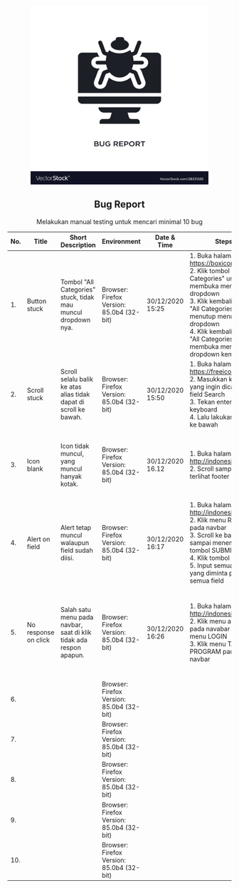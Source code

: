 <br />
<p align="center">
  <img src="bug-report.jpg" alt="Logo" width="400" height="400">
  <h2 align="center">Bug Report</h2>
  <p align="center">
    Melakukan manual testing untuk mencari minimal 10 bug
  </p>
</p>

| No. | Title                | Short Description                                                   | Environment                                   | Date & Time      | Steps                                                                                                                                                                                                                                                      | Expected Results                                                                           | Actual Results                                                              | Priority | Type  | Evidence                                                                           |
|-----|----------------------|---------------------------------------------------------------------|-----------------------------------------------|------------------|------------------------------------------------------------------------------------------------------------------------------------------------------------------------------------------------------------------------------------------------------------|--------------------------------------------------------------------------------------------|-----------------------------------------------------------------------------|----------|-------|------------------------------------------------------------------------------------|
| 1.  | Button stuck         | Tombol "All Categories" stuck, tidak mau muncul dropdown nya.       | Browser: Firefox <br>Version: 85.0b4 (32-bit) | 30/12/2020 15:25 | 1. Buka halaman https://boxicons.com/<br>2. Klik tombol "All Categories" untuk membuka menu dropdown<br>3. Klik kembali tombol "All Categories" untuk menutup menu dropdown<br>4. Klik kembali tombol "All Categories" untuk membuka menu dropdown kembali | Menu dropdown terbuka                                                                      | Menu dropdown tetap tertutup                                                | Medium   | UI/UX | <a href="https://drive.google.com/file/d/11UZ-rs1MiRDI-4To0b3nbblbKTBys6J3/view?usp=sharing" target="_blank">Evidence 1</a> |
| 2.  | Scroll stuck         | Scroll selalu balik ke atas alias tidak dapat di scroll ke bawah.   | Browser: Firefox <br>Version: 85.0b4 (32-bit) | 30/12/2020 15:50 | 1. Buka halaman https://freeicons.io/<br>2. Masukkan keyword yang ingin dicari pada field Search<br>3. Tekan enter pada keyboard<br>4. Lalu lakukan scroll ke bawah                                                                                        | Bisa scroll ke bawah                                                                       | Tidak bisa scroll ke bawah                                                  | Medium   | UI/UX | https://drive.google.com/file/d/1krXHuF-QZodNOmBltJyOyxRJh0nTtqsT/view?usp=sharing |
| 3.  | Icon blank           | Icon tidak muncul, yang muncul hanyak kotak.                        | Browser: Firefox <br>Version: 85.0b4 (32-bit) | 30/12/2020 16.12 | 1. Buka halaman http://indonesianext.id/<br>2. Scroll sampai terlihat footer                                                                                                                                                                               | Icon pada tombol "Back to top" dan social media di footer muncul                           | Icon pada tombol "Back to top" dan social media di footer tidak muncul      | Low      | UI/UX | https://drive.google.com/file/d/1EpFi2bw1QKhL8hu5IQZkKsW-rxrsAN-F/view?usp=sharing |
| 4.  | Alert on field       | Alert tetap muncul walaupun field sudah diisi.                      | Browser: Firefox <br>Version: 85.0b4 (32-bit) | 30/12/2020 16:17 | 1. Buka halaman http://indonesianext.id/<br>2. Klik menu REGISTER pada navbar<br>3. Scroll ke bawah sampai menemukan tombol SUBMIT<br>4. Klik tombol SUBMIT<br>5. Input semua data yang diminta pada semua field                                           | Alert pada field Kota harusnya hilang seperti pada field-field lain                        | Alert pada field Kota tetap ada                                             | Low      | UI/UX | https://drive.google.com/file/d/1IqYAKx7y4Exb-Co0k-ag_PqX3RUzUsOz/view?usp=sharing |
| 5.  | No response on click | Salah satu menu pada navbar, saat di klik tidak ada respon apapun.  | Browser: Firefox <br>Version: 85.0b4 (32-bit) | 30/12/2020 16:26 | 1. Buka halaman http://indonesianext.id/<br>2. Klik menu apapun pada navabar kecuali menu LOGIN<br>3. Klik menu TAHAPAN PROGRAM pada navbar                                                                                                                | Dari menu apapun saat klik menu TAHAPAN PROGRAM dapat diarahkan ke halaman TAHAPAN PROGRAM | Halaman TAHAPAN PROGRAM hanya bisa di akses melalui halaman HOME atau LOGIN | Medium   | Logic | https://drive.google.com/file/d/19Im0GycYUa0hz3f-GptxSmDqSEaRSeX5/view?usp=sharing |
| 6.  |                      |                                                                     | Browser: Firefox <br>Version: 85.0b4 (32-bit) |                  |                                                                                                                                                                                                                                                            |                                                                                            |                                                                             |          |       |                                                                                    |
| 7.  |                      |                                                                     | Browser: Firefox <br>Version: 85.0b4 (32-bit) |                  |                                                                                                                                                                                                                                                            |                                                                                            |                                                                             |          |       |                                                                                    |
| 8.  |                      |                                                                     | Browser: Firefox <br>Version: 85.0b4 (32-bit) |                  |                                                                                                                                                                                                                                                            |                                                                                            |                                                                             |          |       |                                                                                    |
| 9.  |                      |                                                                     | Browser: Firefox <br>Version: 85.0b4 (32-bit) |                  |                                                                                                                                                                                                                                                            |                                                                                            |                                                                             |          |       |                                                                                    |
| 10. |                      |                                                                     | Browser: Firefox <br>Version: 85.0b4 (32-bit) |                  |                                                                                                                                                                                                                                                            |                                                                                            |                                                                             |          |       |                                                                                    |
